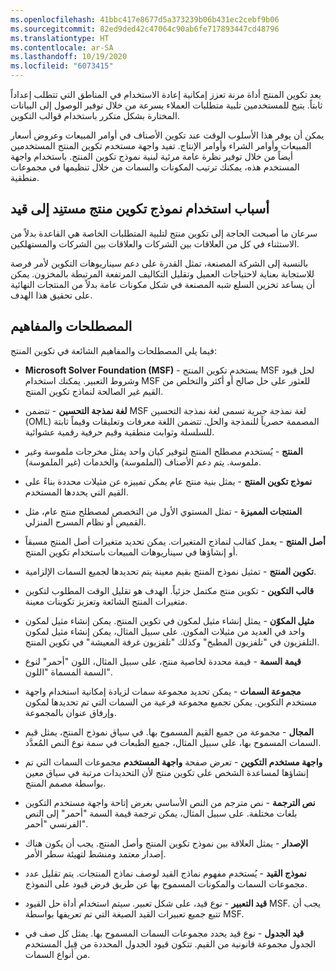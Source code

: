 ```yaml
---
ms.openlocfilehash: 41bbc417e8677d5a373239b06b431ec2cebf9b06
ms.sourcegitcommit: 82ed9ded42c47064c90ab6fe717893447cd48796
ms.translationtype: HT
ms.contentlocale: ar-SA
ms.lasthandoff: 10/19/2020
ms.locfileid: "6073415"
---
```

يعد تكوين المنتج أداة مرنة تعزز إمكانية إعادة الاستخدام في المناطق التي تتطلب إعداداً ثابتاً. يتيح للمستخدمين تلبية متطلبات العملاء بسرعة من خلال توفير الوصول إلى البيانات المختارة بشكل متكرر باستخدام قوالب التكوين.

يمكن أن يوفر هذا الأسلوب الوقت عند تكوين الأصناف في أوامر المبيعات وعروض أسعار المبيعات وأوامر الشراء وأوامر الإنتاج. تفيد واجهة مستخدم تكوين المنتج المستخدمين أيضاً من خلال توفير نظرة عامة مرئية لبنية نموذج تكوين المنتج. باستخدام واجهة المستخدم هذه، يمكنك ترتيب المكونات والسمات من خلال تنظيمها في مجموعات منطقية.

## <a name="reasons-for-using-a-constraint-based-product-configuration-model"></a>أسباب استخدام نموذج تكوين منتج مستنِد إلى قيد 

سرعان ما أصبحت الحاجة إلى تكوين منتج لتلبية المتطلبات الخاصة هي القاعدة بدلاً من الاستثناء في كل من العلاقات بين الشركات والعلاقات بين الشركات والمستهلكين.

بالنسبة إلى الشركة المصنعة، تمثل القدرة على دعم سيناريوهات التكوين لأمر فرصة للاستجابة بعناية لاحتياجات العميل وتقليل التكاليف المرتفعة المرتبطة بالمخزون. يمكن أن يساعد تخزين السلع شبه المصنعة في شكل مكونات عامة بدلاً من المنتجات النهائية على تحقيق هذا الهدف.

## <a name="terminology-and-concepts"></a>المصطلحات والمفاهيم

فيما يلي المصطلحات والمفاهيم الشائعة في تكوين المنتج:

-   **Microsoft Solver Foundation (MSF)** - يستخدم تكوين المنتج MSF لحل قيود وشروط التعبير. يمكنك استخدام MSF للعثور على حل صالح أو أكثر والتخلص من القيم غير الصالحة لنماذج تكوين المنتج.

-   **لغة نمذجة التحسين** - تتضمن MSF لغة نمذجة جبرية تسمى لغة نمذجة التحسين (OML) المصممة حصرياً للنمذجة والحل. تتضمن اللغة معرفات وتعليقات وقيماً ثابتة للسلسلة وثوابت منطقية وقيم حرفية رقمية عشوائية.

-   **المنتج** - يُستخدم مصطلح المنتج لتوفير كيان واحد يمثل مخرجات ملموسة وغير ملموسة. يتم دعم الأصناف (الملموسة) والخدمات (غير الملموسة).

-   **نموذج تكوين المنتج** - يمثل بنية منتج عام يمكن تمييزه عن مثيلات محددة بناءً على القيم التي يحددها المستخدم.

-   **المنتجات المميزة** - تمثل المستوي الأول من التخصص لمصطلح منتج عام، مثل القميص أو نظام المسرح المنزلي.

-   **أصل المنتج** - يعمل كقالب لنماذج المتغيرات. يمكن تحديد متغيرات أصل المنتج مسبقاً أو إنشاؤها في سيناريوهات المبيعات باستخدام تكوين المنتج.

-   **تكوين المنتج** - تمثيل نموذج المنتج بقيم معينة يتم تحديدها لجميع السمات الإلزامية.

-   **قالب التكوين** - تكوين منتج مكتمل جزئياً. الهدف هو تقليل الوقت المطلوب لتكوين متغيرات المنتج الشائعة وتعزيز تكوينات معينة.

-   **مثيل المكوّن** - يمثل إنشاء مثيل لمكون في تكوين المنتج. يمكن إنشاء مثيل لمكون واحد في العديد من مثيلات المكون. على سبيل المثال، يمكن إنشاء مثيل لمكون التلفزيون في "تلفزيون المطبخ" وكذلك "تلفزيون غرفة المعيشة" في تكوين المنتج.

-   **قيمة السمة** - قيمة محددة لخاصية منتج، على سبيل المثال، اللون "أحمر" لنوع السمة المسماة "اللون".

-   **مجموعة السمات** - يمكن تحديد مجموعة سمات لزيادة إمكانية استخدام واجهة مستخدم التكوين. يمكن تجميع مجموعة فرعية من السمات التي تم تحديدها لمكون وإرفاق عنوان بالمجموعة.

-   **المجال** - مجموعة من جميع القيم المسموح بها. في سياق نموذج المنتج، يمثل قيم السمات المسموح بها، على سبيل المثال، جميع الطبعات في سمة نوع النص المُعدَّد.

-   **واجهة مستخدم التكوين** - تعرض صفحة **واجهة المستخدم** مجموعات السمات التي تم إنشاؤها لمساعدة الشخص على تكوين منتج لأن التحديدات مرتبة في سياق معين بواسطة مصمم المنتج.

-   **نص الترجمة** - نص مترجم من النص الأساسي بغرض إتاحة واجهة مستخدم التكوين بلغات مختلفة. على سبيل المثال، يمكن ترجمة قيمة السمة "أحمر" إلى النص الفرنسي "أحمر".

-   **الإصدار** - يمثل العلاقة بين نموذج تكوين المنتج وأصل المنتج. يجب أن يكون هناك إصدار معتمد ومنشط لتهيئة سطر الأمر.

-   **نموذج القيد** - يُستخدم مفهوم نماذج القيد لوصف نماذج المنتجات. يتم تقليل عدد مجموعات السمات والمكونات المسموح بها عن طريق فرض قيود على النموذج.

-   **قيد التعبير** - نوع قيد، على شكل تعبير. سيتم استخدام أداة حل القيود MSF. يجب أن تتبع جميع تعبيرات القيد الصيغة التي تم تعريفها بواسطة MSF.

-   **قيد الجدول** - نوع قيد يحدد مجموعات السمات المسموح بها. يمثل كل صف في الجدول مجموعة قانونية من القيم. تتكون قيود الجدول المحددة من قِبل المستخدم من أنواع السمات. 
